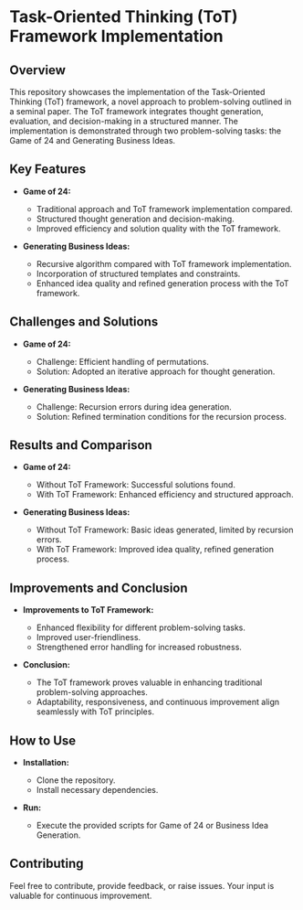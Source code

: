 # Task-Oriented Thinking (ToT) Framework Implementation

## Overview

This repository showcases the implementation of the Task-Oriented Thinking (ToT) framework, a novel approach to problem-solving outlined in a seminal paper. The ToT framework integrates thought generation, evaluation, and decision-making in a structured manner. The implementation is demonstrated through two problem-solving tasks: the Game of 24 and Generating Business Ideas.

## Key Features

- **Game of 24:**
  - Traditional approach and ToT framework implementation compared.
  - Structured thought generation and decision-making.
  - Improved efficiency and solution quality with the ToT framework.

- **Generating Business Ideas:**
  - Recursive algorithm compared with ToT framework implementation.
  - Incorporation of structured templates and constraints.
  - Enhanced idea quality and refined generation process with the ToT framework.

## Challenges and Solutions

- **Game of 24:**
  - Challenge: Efficient handling of permutations.
  - Solution: Adopted an iterative approach for thought generation.

- **Generating Business Ideas:**
  - Challenge: Recursion errors during idea generation.
  - Solution: Refined termination conditions for the recursion process.

## Results and Comparison

- **Game of 24:**
  - Without ToT Framework: Successful solutions found.
  - With ToT Framework: Enhanced efficiency and structured approach.

- **Generating Business Ideas:**
  - Without ToT Framework: Basic ideas generated, limited by recursion errors.
  - With ToT Framework: Improved idea quality, refined generation process.

## Improvements and Conclusion

- **Improvements to ToT Framework:**
  - Enhanced flexibility for different problem-solving tasks.
  - Improved user-friendliness.
  - Strengthened error handling for increased robustness.

- **Conclusion:**
  - The ToT framework proves valuable in enhancing traditional problem-solving approaches.
  - Adaptability, responsiveness, and continuous improvement align seamlessly with ToT principles.

## How to Use

- **Installation:**
  - Clone the repository.
  - Install necessary dependencies.

- **Run:**
  - Execute the provided scripts for Game of 24 or Business Idea Generation.

## Contributing

Feel free to contribute, provide feedback, or raise issues. Your input is valuable for continuous improvement.

